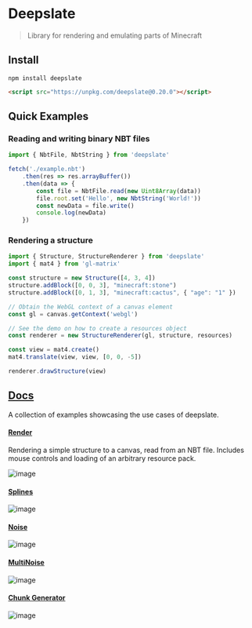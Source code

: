 # Deepslate
> Library for rendering and emulating parts of Minecraft

## Install
```
npm install deepslate
```
```html
<script src="https://unpkg.com/deepslate@0.20.0"></script>
```

## Quick Examples

### Reading and writing binary NBT files
```ts
import { NbtFile, NbtString } from 'deepslate'

fetch('./example.nbt')
	.then(res => res.arrayBuffer())
	.then(data => {
		const file = NbtFile.read(new Uint8Array(data))
		file.root.set('Hello', new NbtString('World!'))
		const newData = file.write()
		console.log(newData)
	})
```

### Rendering a structure
```ts
import { Structure, StructureRenderer } from 'deepslate'
import { mat4 } from 'gl-matrix'

const structure = new Structure([4, 3, 4])
structure.addBlock([0, 0, 3], "minecraft:stone")
structure.addBlock([0, 1, 3], "minecraft:cactus", { "age": "1" })

// Obtain the WebGL context of a canvas element
const gl = canvas.getContext('webgl')

// See the demo on how to create a resources object
const renderer = new StructureRenderer(gl, structure, resources)

const view = mat4.create()
mat4.translate(view, view, [0, 0, -5])

renderer.drawStructure(view)
```

## [Docs](https://misode.github.io/deepslate/)
A collection of examples showcasing the use cases of deepslate.

#### [Render](https://misode.github.io/deepslate/examples/structurerenderer/)
Rendering a simple structure to a canvas, read from an NBT file.
Includes mouse controls and loading of an arbitrary resource pack.

![image](https://user-images.githubusercontent.com/17352009/131235802-ed6c6617-f054-4312-b567-f2692196bfaa.png)

#### [Splines](https://misode.github.io/deepslate/examples/splines/)
![image](https://user-images.githubusercontent.com/17352009/132134408-e140b1f2-d5df-4f6c-9913-6a8a5c01fd3c.png)

#### [Noise](https://misode.github.io/deepslate/examples/noise/)
![image](https://user-images.githubusercontent.com/17352009/132598742-7f9fc32c-58b7-45f0-8d4b-ae132a94b2b5.png)

#### [MultiNoise](https://misode.github.io/deepslate/examples/multinoise/) 
![image](https://user-images.githubusercontent.com/17352009/132134430-f21970b6-aaa8-4a95-9aa3-a52ea60bc0b0.png)

#### [Chunk Generator](https://misode.github.io/deepslate/examples/chunkgenerator/)
![image](https://user-images.githubusercontent.com/17352009/132598866-d2d61f8a-0d82-447d-a74b-97401f1a2425.png)
